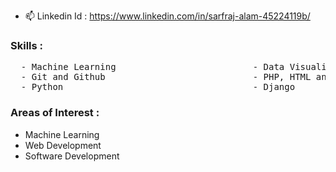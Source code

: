 - 📫 Linkedin Id : 
          https://www.linkedin.com/in/sarfraj-alam-45224119b/

### Skills :
<pre>
  - Machine Learning                          - Data Visualization
  - Git and Github                            - PHP, HTML and CSS
  - Python                                    - Django
</pre>
  
### Areas of Interest : 
  - Machine Learning
  - Web Development
  - Software Development
